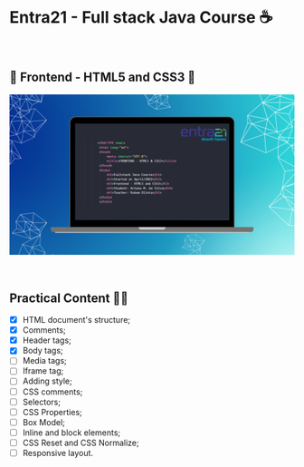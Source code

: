 # Entra21 - Full stack Java Course ☕

<br>

## 🎨 Frontend - HTML5 and CSS3 🎨

![Full stack Java course](/gif_img/cover_html_css.png)


<br>

## Practical Content ✍🏻

- [x] HTML document's structure;
- [x] Comments;
- [x] Header tags;
- [x] Body tags;
- [ ] Media tags;
- [ ] Iframe tag;
- [ ] Adding style;
- [ ] CSS comments;
- [ ] Selectors;
- [ ] CSS Properties;
- [ ] Box Model;
- [ ] Inline and block elements;
- [ ] CSS Reset and CSS Normalize;
- [ ] Responsive layout.
